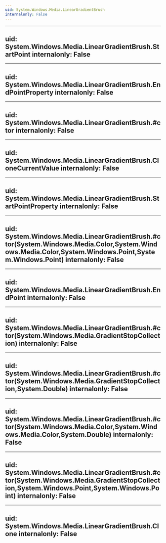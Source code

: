 ```yaml
---
uid: System.Windows.Media.LinearGradientBrush
internalonly: False
---
```


---
uid: System.Windows.Media.LinearGradientBrush.StartPoint
internalonly: False
---

---
uid: System.Windows.Media.LinearGradientBrush.EndPointProperty
internalonly: False
---

---
uid: System.Windows.Media.LinearGradientBrush.#ctor
internalonly: False
---

---
uid: System.Windows.Media.LinearGradientBrush.CloneCurrentValue
internalonly: False
---

---
uid: System.Windows.Media.LinearGradientBrush.StartPointProperty
internalonly: False
---

---
uid: System.Windows.Media.LinearGradientBrush.#ctor(System.Windows.Media.Color,System.Windows.Media.Color,System.Windows.Point,System.Windows.Point)
internalonly: False
---

---
uid: System.Windows.Media.LinearGradientBrush.EndPoint
internalonly: False
---

---
uid: System.Windows.Media.LinearGradientBrush.#ctor(System.Windows.Media.GradientStopCollection)
internalonly: False
---

---
uid: System.Windows.Media.LinearGradientBrush.#ctor(System.Windows.Media.GradientStopCollection,System.Double)
internalonly: False
---

---
uid: System.Windows.Media.LinearGradientBrush.#ctor(System.Windows.Media.Color,System.Windows.Media.Color,System.Double)
internalonly: False
---

---
uid: System.Windows.Media.LinearGradientBrush.#ctor(System.Windows.Media.GradientStopCollection,System.Windows.Point,System.Windows.Point)
internalonly: False
---

---
uid: System.Windows.Media.LinearGradientBrush.Clone
internalonly: False
---
